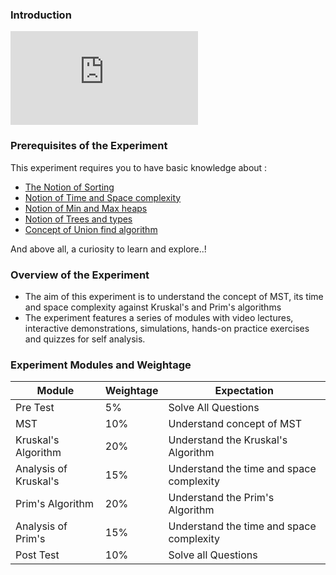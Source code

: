 

### Introduction
<iframe src="https://www.youtube.com/embed/hXjUDwYiQmA" frameborder="0" allow="autoplay; encrypted-media" allowfullscreen></iframe>

### Prerequisites of the Experiment

This experiment requires you to have basic knowledge about :

   - [The Notion of Sorting](https://en.wikipedia.org/wiki/Sorting_algorithm)
   - [Notion of Time and Space complexity](https://en.wikipedia.org/wiki/Time_complexity)
   - [Notion of Min and Max heaps](https://en.wikipedia.org/wiki/Min-max_heap)
   - [Notion of Trees and types](https://en.wikipedia.org/wiki/Tree_(data_structure))
   - [Concept of Union find algorithm](https://www.geeksforgeeks.org/union-find/)

And above all, a curiosity to learn and explore..!

### Overview of the Experiment

   - The aim of this experiment is to understand the concept of MST, its time and space complexity against Kruskal's and Prim's algorithms
   - The experiment features a series of modules with video lectures, interactive demonstrations, simulations, hands-on practice exercises and quizzes for self analysis.

### Experiment Modules and Weightage

|Module 	|Weightage |	Expectation|
|---------------|----------|---------------|
|Pre Test 	|5% 	|Solve All Questions|
|MST 	|10% 	|Understand concept of MST|
|Kruskal's Algorithm 	|20% |	Understand the Kruskal's Algorithm|
|Analysis of Kruskal's |	15% |	Understand the time and space complexity|
|Prim's Algorithm 	|20% |	Understand the Prim's Algorithm|
|Analysis of Prim's 	|15% |	Understand the time and space complexity|
|Post Test 	|10% 	|Solve all Questions|
 
